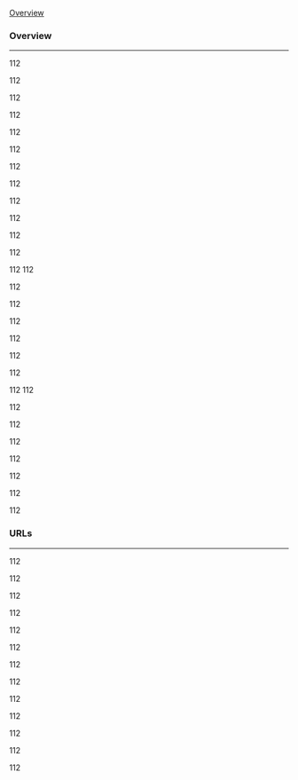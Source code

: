 [Overview](#URLs)

### Overview<a name="Overview" />
---
112

112

112

112

112

112

112

112

112

112

112

112

112
112

112

112

112

112

112

112

112
112

112

112

112

112

112

112

112
### URLs<a name="URLs" />
---
112

112

112

112

112

112

112

112

112

112

112

112

112